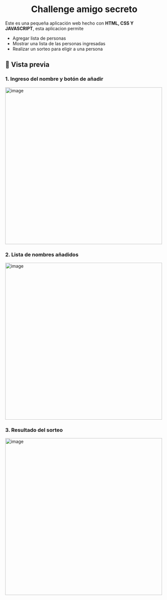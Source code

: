 <h1 align="center"> Challenge amigo secreto </h1>

Este es una pequeña aplicación web hecho con <strong>HTML, CSS Y JAVASCRIPT</strong>, esta aplicacion permite

- Agregar lista de personas
- Mostrar una lista de las personas ingresadas
- Realizar un sorteo para eligir a una persona 

## 📸 Vista previa

### 1. Ingreso del nombre y botón de añadir
<img width="500" height="500" alt="image" src="https://github.com/user-attachments/assets/8e0eb951-c74f-4451-ab3f-e261bd7a2d33" />

### 2. Lista de nombres añadidos
<img width="500" height="500" alt="image" src="https://github.com/user-attachments/assets/a09dfc57-019b-4f7e-9293-a03fe76ffed7" />

### 3. Resultado del sorteo
<img width="500" height="500" alt="image" src="https://github.com/user-attachments/assets/9f83f872-add7-49fe-bd26-3b15badebad1" />
